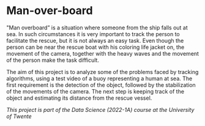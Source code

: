 # Man-over-board

"Man overboard” is a situation where someone from the ship falls out at sea. In such circumstances it is very important to track the person to facilitate the rescue, but it is not always an easy task. Even though the person can be near the rescue boat  with his coloring life jacket on, the movement of the camera, together with the heavy waves and the movement of the person make the task difficult.

The aim of this project is to analyze some of  the problems faced by tracking algorithms, using a test video of a buoy representing a human at sea. The first requirement is the detection of the object, followed by the stabilization of the movements of the camera. The next step is keeping track of the object and estimating its distance from the rescue vessel. 

*This project is part of the Data Science (2022-1A) course at the University of Twente*
